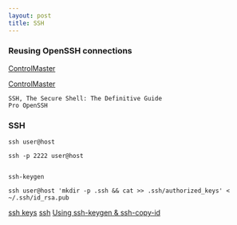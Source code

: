 ```yaml
---
layout: post
title: SSH
---
```


### Reusing OpenSSH connections 

[ControlMaster](http://www.revsys.com/writings/quicktips/ssh-faster-connections.html)

[ControlMaster](http://www.cyberciti.biz/faq/linux-unix-reuse-openssh-connection/)

	SSH, The Secure Shell: The Definitive Guide
	Pro OpenSSH


### SSH

    ssh user@host

    ssh -p 2222 user@host


    ssh-keygen

    ssh user@host 'mkdir -p .ssh && cat >> .ssh/authorized_keys' < ~/.ssh/id_rsa.pub

[ssh keys](http://aicode.cc/article/419.html)
[ssh](http://www.ruanyifeng.com/blog/2011/12/ssh_remote_login.html)
[Using ssh-keygen & ssh-copy-id](http://www.thegeekstuff.com/2008/11/3-steps-to-perform-ssh-login-without-password-using-ssh-keygen-ssh-copy-id/)
